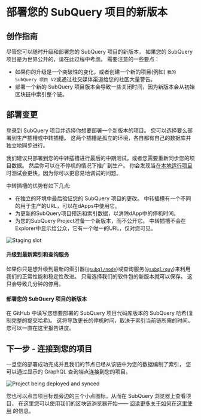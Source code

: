 # 部署您的 SubQuery 项目的新版本

## 创作指南

尽管您可以随时升级和部署您的 SubQuery 项目的新版本， 如果您的 SubQuery 项目是为世界公开的，请在此过程中考虑。 需要注意的一些要点：
- 如果你的升级是一个突破性的变化，或者创建一个新的项目(例如) `我的 SubQuery 项目 V2`或通过社交媒体渠道给您的社区大量警告。
- 部署一个新的 SubQuery 项目版本会导致一些关闭时间，因为新版本会从初始区块链中索引整个链。

## 部署变更

登录到 SubQuery 项目并选择你想要部署一个新版本的项目。 您可以选择要么部署到生产插槽或中转插槽。 这两个插槽是孤立的环境，各自都有自己的数据库并独立地同步进行。

我们建议只部署到您的中转插槽进行最后的中期测试，或者您需要重新同步您的项目数据。 然后你可以在不停机的情况下推广到生产。 你会发现当[在本地运行项目](../run/run.md)时测试会更快，因为你可以更容易地调试</a>的问题。

中转插槽的优势有如下几点:
* 在独立的环境中最后验证您的 SubQuery 项目的更改。 中转插槽有一个不同的用于生产的URL，可以在dApps中使用它。
* 为更新的SubQuery项目预热和索引数据，以消除dApp中的停机时间。
* 为您的SubQuery Project准备一个新版本，而不公开它。 中转插槽不会在Explorer中显示给公众，它有一个唯一的URL，仅对您可见。

![Staging slot](/assets/img/staging_slot.png)

#### 升级到最新索引和查询服务

如果你只是想升级到最新的索引器([`@subql/node`](https://www.npmjs.com/package/@subql/node))或查询服务([`@subql/quy`](https://www.npmjs.com/package/@subql/query))来利用我们的正常性能和稳定性改进。 只需选择我们的软件包的新版本就可以保存。 这只会导致几分钟的停用。

#### 部署您的 SubQuery 项目的新版本

在 GitHub 中填写您想要部署的 SubQuery 项目代码库版本的 SubQuery 哈希(复制完整的提交哈希)。 这将导致更长的停机时间，取决于索引当前链所需的时间。 您可以一直在这里报告进度。

## 下一步 - 连接到您的项目
一旦您的部署成功完成并且我们的节点已经从该链中为您的数据编制了索引， 您可以通过显示的 GraphQL 查询端点连接到您的项目。

![Project being deployed and synced](/assets/img/projects-deploy-sync.png)

您也可以点击项目标题旁边的三个小点图标，从而在 SubQuery 浏览器上查看项目， 在这里您可以使用我们的区块链浏览器开始—— [阅读更多关于如何在这里使用](../query/query.md) 的信息。
